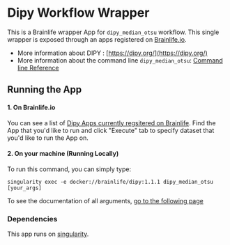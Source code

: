 # Dipy Workflow Wrapper

This is a Brainlife wrapper App for `dipy_median_otsu` workflow. This single wrapper is exposed through an apps registered on [Brainlife.io](https://brainlife.io).

- More information about DIPY : [https://dipy.org/](https://dipy.org/)
- More information about the command line `dipy_median_otsu`: [Command line Reference](https://dipy.org/documentation/latest/reference_cmd/dipy_median_otsu/)

## Running the App

#### 1. On Brainlife.io

You can see a list of [Dipy Apps currently regsitered on Brainlife](https://brainlife.io/apps#dipy). Find the App that you'd like to run and click "Execute" tab to specify dataset that you'd like to run the App on.

#### 2. On  your machine (Running Locally)

To run this command, you can simply type:

`singularity exec -e docker://brainlife/dipy:1.1.1 dipy_median_otsu [your_args]`

To see the documentation of all arguments, [go to the following page](https://dipy.org/documentation/1.1.1./reference_cmd/dipy_median_otsu/)

### Dependencies

This app runs on [singularity](https://www.sylabs.io/singularity/).

